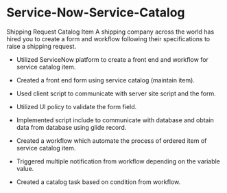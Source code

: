 # Service-Now-Service-Catalog

Shipping Request Catalog Item
A shipping company across the world has hired you to create a form and workflow following their specifications to raise a shipping request.


- Utilized ServiceNow platform to create a front end and workflow for service catalog item.

- Created a front end form using service catalog (maintain item).

- Used client script to communicate with server site script and the form.

- Utilized UI policy to validate the form field.

- Implemented script include to communicate with database and obtain data from database using glide record.

- Created a workflow which automate the process of ordered item of service catalog item.

- Triggered multiple notification from workflow depending on the variable value.

- Created a catalog task based on condition from workflow. 

